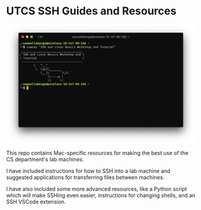 # UTCS SSH Guides and Resources

![Readme Splash](Images/cowsay.png)

This repo contains Mac-specific resources for making the best use
of the CS department's lab machines.

I have included instructions for how to SSH into a lab machine and suggested applications for transferring files between machines.

I have also included some more advanced resources, like a Python script which will make SSHing even easier, instructions for changing shells, and an SSH VSCode extension.
